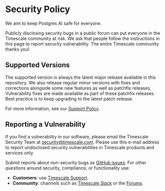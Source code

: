 # Security Policy

We aim to keep Postgres AI safe for everyone. 

Publicly disclosing security bugs in a public forum can put everyone in the Timescale community at risk. 
We ask that people follow the instructions in this page to report security vulnerability.
The entire Timescale community thanks you!

## Supported Versions

The supported version is always the latest major release available in this repository.
We also release regular minor versions with fixes and corrections alongside some new features as well as 
patchfix releases, Vulnerability fixes are made available as part of these patchfix releases. Best 
practice is to keep upgrading to the latest patch release.
 
For more information, see our [Support Policy](https://www.timescale.com/legal/support-policy).


## Reporting a Vulnerability

If you find a vulnerability in our software, please email the Timescale Security Team at 
security@timescale.com. Please use this e-mail address to report undisclosed security vulnerabilities 
in Timescale products and services only. 


Submit reports about non-security bugs as [GitHub issues](https://github.com/timescale/pgai/issues). 
For other _questions_ around security, compliance, or functionality use:

* **Customers**: use [Timescale Support](https://tsdb.co/GitHubTimescaleSupport).
* **Community**: channels such as [Timescale Slack](https://slack.timescale.com/) or the [Forums](https://www.timescale.com/forums).

